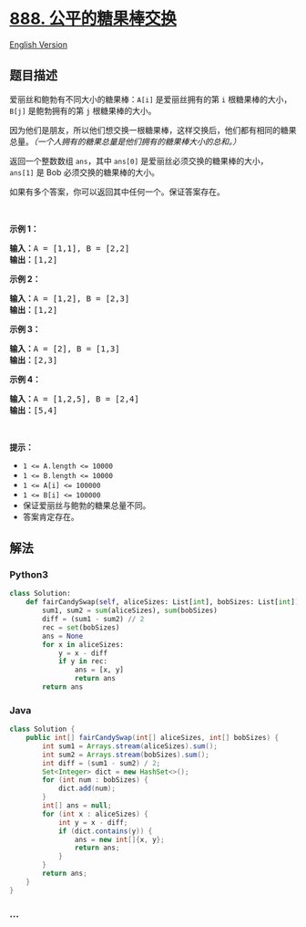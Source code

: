 # [888. 公平的糖果棒交换](https://leetcode-cn.com/problems/fair-candy-swap)

[English Version](/solution/0800-0899/0888.Fair%20Candy%20Swap/README_EN.md)

## 题目描述

<!-- 这里写题目描述 -->

<p>爱丽丝和鲍勃有不同大小的糖果棒：<code>A[i]</code> 是爱丽丝拥有的第 <code>i</code> 根糖果棒的大小，<code>B[j]</code> 是鲍勃拥有的第 <code>j</code> 根糖果棒的大小。</p>

<p>因为他们是朋友，所以他们想交换一根糖果棒，这样交换后，他们都有相同的糖果总量。<em>（一个人拥有的糖果总量是他们拥有的糖果棒大小的总和。）</em></p>

<p>返回一个整数数组 <code>ans</code>，其中 <code>ans[0]</code> 是爱丽丝必须交换的糖果棒的大小，<code>ans[1]</code> 是 Bob 必须交换的糖果棒的大小。</p>

<p>如果有多个答案，你可以返回其中任何一个。保证答案存在。</p>

<p> </p>

<p><strong>示例 1：</strong></p>

<pre>
<strong>输入：</strong>A = [1,1], B = [2,2]
<strong>输出：</strong>[1,2]
</pre>

<p><strong>示例 2：</strong></p>

<pre>
<strong>输入：</strong>A = [1,2], B = [2,3]
<strong>输出：</strong>[1,2]
</pre>

<p><strong>示例 3：</strong></p>

<pre>
<strong>输入：</strong>A = [2], B = [1,3]
<strong>输出：</strong>[2,3]
</pre>

<p><strong>示例 4：</strong></p>

<pre>
<strong>输入：</strong>A = [1,2,5], B = [2,4]
<strong>输出：</strong>[5,4]
</pre>

<p> </p>

<p><strong>提示：</strong></p>

<ul>
	<li><code>1 <= A.length <= 10000</code></li>
	<li><code>1 <= B.length <= 10000</code></li>
	<li><code>1 <= A[i] <= 100000</code></li>
	<li><code>1 <= B[i] <= 100000</code></li>
	<li>保证爱丽丝与鲍勃的糖果总量不同。</li>
	<li>答案肯定存在。</li>
</ul>


## 解法

<!-- 这里可写通用的实现逻辑 -->

<!-- tabs:start -->

### **Python3**

<!-- 这里可写当前语言的特殊实现逻辑 -->

```python
class Solution:
    def fairCandySwap(self, aliceSizes: List[int], bobSizes: List[int]) -> List[int]:
        sum1, sum2 = sum(aliceSizes), sum(bobSizes)
        diff = (sum1 - sum2) // 2
        rec = set(bobSizes)
        ans = None
        for x in aliceSizes:
            y = x - diff
            if y in rec:
                ans = [x, y]
                return ans
        return ans
```

### **Java**

<!-- 这里可写当前语言的特殊实现逻辑 -->

```java
class Solution {
    public int[] fairCandySwap(int[] aliceSizes, int[] bobSizes) {
        int sum1 = Arrays.stream(aliceSizes).sum();
        int sum2 = Arrays.stream(bobSizes).sum();
        int diff = (sum1 - sum2) / 2;
        Set<Integer> dict = new HashSet<>();
        for (int num : bobSizes) {
            dict.add(num);
        }
        int[] ans = null;
        for (int x : aliceSizes) {
            int y = x - diff;
            if (dict.contains(y)) {
                ans = new int[]{x, y};
                return ans;
            }
        }
        return ans;
    }
}
```

### **...**

```

```

<!-- tabs:end -->
